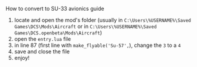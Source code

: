 How to convert to SU-33 avionics guide
1. locate and open the mod's folder (usually in `C:\Users\%USERNAME%\Saved Games\DCS\Mods\Aircraft` or in `C:\Users\%USERNAME%\Saved Games\DCS.openbeta\Mods\Aircraft`)
2. open the `entry.lua` file
3. in line 87 (first line with `make_flyable('Su-57',`), change the `3` to a `4`
4. save and close the file
5. enjoy!